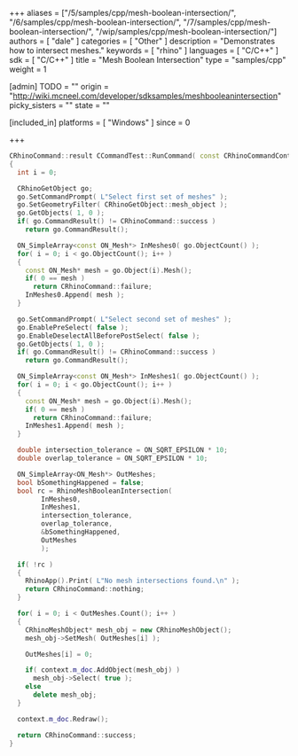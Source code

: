 +++
aliases = ["/5/samples/cpp/mesh-boolean-intersection/", "/6/samples/cpp/mesh-boolean-intersection/", "/7/samples/cpp/mesh-boolean-intersection/", "/wip/samples/cpp/mesh-boolean-intersection/"]
authors = [ "dale" ]
categories = [ "Other" ]
description = "Demonstrates how to intersect meshes."
keywords = [ "rhino" ]
languages = [ "C/C++" ]
sdk = [ "C/C++" ]
title = "Mesh Boolean Intersection"
type = "samples/cpp"
weight = 1

[admin]
TODO = ""
origin = "http://wiki.mcneel.com/developer/sdksamples/meshbooleanintersection"
picky_sisters = ""
state = ""

[included_in]
platforms = [ "Windows" ]
since = 0

+++

```cpp
CRhinoCommand::result CCommandTest::RunCommand( const CRhinoCommandContext& context )
{
  int i = 0;

  CRhinoGetObject go;
  go.SetCommandPrompt( L"Select first set of meshes" );
  go.SetGeometryFilter( CRhinoGetObject::mesh_object );
  go.GetObjects( 1, 0 );
  if( go.CommandResult() != CRhinoCommand::success )
    return go.CommandResult();

  ON_SimpleArray<const ON_Mesh*> InMeshes0( go.ObjectCount() );
  for( i = 0; i < go.ObjectCount(); i++ )
  {
    const ON_Mesh* mesh = go.Object(i).Mesh();
    if( 0 == mesh )
      return CRhinoCommand::failure;
    InMeshes0.Append( mesh );
  }

  go.SetCommandPrompt( L"Select second set of meshes" );
  go.EnablePreSelect( false );
  go.EnableDeselectAllBeforePostSelect( false );
  go.GetObjects( 1, 0 );
  if( go.CommandResult() != CRhinoCommand::success )
    return go.CommandResult();

  ON_SimpleArray<const ON_Mesh*> InMeshes1( go.ObjectCount() );
  for( i = 0; i < go.ObjectCount(); i++ )
  {
    const ON_Mesh* mesh = go.Object(i).Mesh();
    if( 0 == mesh )
      return CRhinoCommand::failure;
    InMeshes1.Append( mesh );
  }

  double intersection_tolerance = ON_SQRT_EPSILON * 10;
  double overlap_tolerance = ON_SQRT_EPSILON * 10;

  ON_SimpleArray<ON_Mesh*> OutMeshes;
  bool bSomethingHappened = false;
  bool rc = RhinoMeshBooleanIntersection(
        InMeshes0,
        InMeshes1,
        intersection_tolerance,
        overlap_tolerance,
        &bSomethingHappened,
        OutMeshes
        );

  if( !rc )
  {
    RhinoApp().Print( L"No mesh intersections found.\n" );
    return CRhinoCommand::nothing;
  }

  for( i = 0; i < OutMeshes.Count(); i++ )
  {
    CRhinoMeshObject* mesh_obj = new CRhinoMeshObject();
    mesh_obj->SetMesh( OutMeshes[i] );

    OutMeshes[i] = 0;

    if( context.m_doc.AddObject(mesh_obj) )
      mesh_obj->Select( true );
    else
      delete mesh_obj;
  }

  context.m_doc.Redraw();

  return CRhinoCommand::success;
}
```
